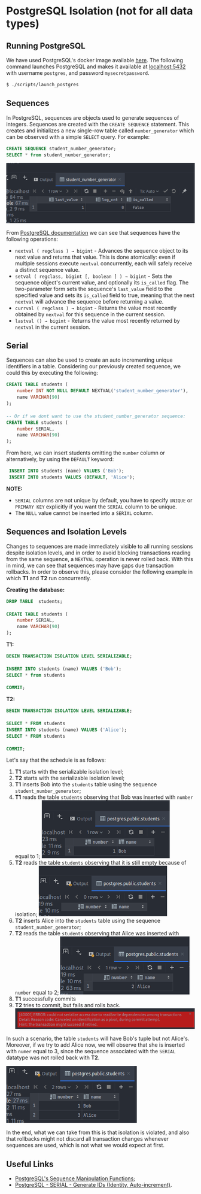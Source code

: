 # PostgreSQL Isolation (not for all data types)

## Running PostgreSQL
We have used PostgreSQL's docker image available
[here](https://hub.docker.com/_/postgres/). The following command launches
PostgreSQL and  makes it available at [localhost:5432](localhost:5432) with
username `postgres`, and password `mysecretpassword`.
```bash
$ ./scripts/launch_postgres
```



## Sequences

In PostgreSQL, sequences are objects used to generate sequences of integers.
Sequences are created with the `CREATE SEQUENCE` statement. This creates and
initializes a new single-row table called `number_generator` which can be
observed with a simple `SELECT` query. For example:

```sql
CREATE SEQUENCE student_number_generator;
SELECT * from student_number_generator;
```
![simple_sequence](images/student_number_generator.png)


From [PostgreSQL
documentation](https://www.postgresql.org/docs/current/functions-sequence.html)
we can see that sequences have the following operations:
- `nextval ( regclass ) → bigint` - Advances the sequence object to its next
  value and returns that value. This is done atomically: even if multiple
  sessions execute `nextval` concurrently, each will safely receive a distinct
  sequence value.
- `setval ( regclass, bigint [, boolean ] ) → bigint` - Sets the sequence
  object's current value, and optionally its `is_called` flag. The two-parameter
  form sets the sequence's `last_value` field to the specified value and sets
  its `is_called` field to true, meaning that the next `nextval` will advance
  the sequence before returning a value. 
- `currval ( regclass ) → bigint` - Returns the value most recently obtained by
  `nextval` for this sequence in the current session.
- `lastval () → bigint` - Returns the value most recently returned by `nextval`
  in the current session. 

## Serial

Sequences can also be used to create an auto incrementing unique identifiers in
a table. Considering our previously created sequence, we could this by executing
the following:

```sql
CREATE TABLE students (
    number INT NOT NULL DEFAULT NEXTVAL('student_number_generator'), 
    name VARCHAR(90)
);

-- Or if we dont want to use the student_number_generator sequence:
CREATE TABLE students (
    number SERIAL, 
    name VARCHAR(90)
);
```

From here, we can insert students omitting the `number` column or alternatively,
by using the `DEFAULT` keyword:
```sql
 INSERT INTO students (name) VALUES ('Bob');
 INSERT INTO students VALUES (DEFAULT, 'Alice');
```

**NOTE:** 
- `SERIAL` columns are not unique by default, you have to specify `UNIQUE` or
  `PRIMARY KEY` explicitly if you want the `SERIAL` column to be unique.
- The `NULL` value cannot be inserted into a `SERIAL` column.


## Sequences and Isolation Levels

Changes to sequences are made immediately visible to all running sessions
despite isolation levels, and in order to avoid blocking transactions reading
from the same sequence, a `NEXTVAL` operation is never rolled back. With this in
mind, we can see that sequences may have gaps due transaction rollbacks. In
order to observe this, please consider the following example in which **T1** and
**T2** run concurrently.


**Creating the database:**
```sql
DROP TABLE  students;

CREATE TABLE students (
    number SERIAL, 
    name VARCHAR(90)
);
```

**T1:**
```sql
BEGIN TRANSACTION ISOLATION LEVEL SERIALIZABLE;

INSERT INTO students (name) VALUES ('Bob');
SELECT * from students

COMMIT;
```

**T2:**
```sql
BEGIN TRANSACTION ISOLATION LEVEL SERIALIZABLE;

SELECT * FROM students
INSERT INTO students (name) VALUES ('Alice');
SELECT * FROM students

COMMIT;
```

Let's say that the schedule is as follows:

1. **T1** starts with the serializable isolation level;
2. **T2** starts with the serializable isolation level;
3. **T1** inserts Bob into the `students` table using the sequence
   `student_number_generator`;
4. **T1** reads the table `students` observing that Bob was inserted with
   `number` equal to 1; ![bob_1](images/bob_1.png)
5. **T2** reads the table `students` observing that it is still empty because of
   isolation; ![alice_1](images/alice_1.png)
6. **T2** inserts Alice into the `students` table using the sequence
   `student_number_generator`;
7. **T2** reads the table `students` observing that Alice was inserted with
   `number` equal to 2; ![alice_2](images/alice_2.png)
8. **T1** successfully commits 
9.  **T2** tries to commit, but fails and rolls back.
    ![alice_3](images/alice_3.png)

In such a scenario, the table `students` will have Bob's tuple but not Alice's.
Moreover, if we try to add Alice now, we will observe that she is inserted with
`numer` equal to 3, since the sequence associated with the `SERIAL` datatype was
not rolled back with **T2**.

![gap](images/default_2.png)

In the end, what we can take from this is that isolation is violated, and also
that rollbacks might not discard all transaction changes whenever sequences are
used, which is not what we would expect at first.

## Useful Links
- [PostgreSQL's Sequence Manipulation Functions](https://www.postgresql.org/docs/current/functions-sequence.html);
- [PostgreSQL - SERIAL - Generate IDs (Identity, Auto-increment)](https://sqlines.com/postgresql/datatypes/serial).
